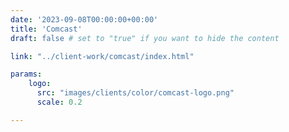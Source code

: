 ```yaml
---
date: '2023-09-08T00:00:00+00:00'
title: 'Comcast'
draft: false # set to "true" if you want to hide the content

link: "../client-work/comcast/index.html" 

params:
    logo:
      src: "images/clients/color/comcast-logo.png"
      scale: 0.2

---
```

